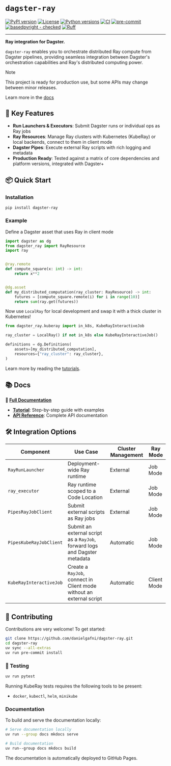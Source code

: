# `dagster-ray`

[![PyPI version](https://img.shields.io/pypi/v/dagster-ray.svg)](https://pypi.python.org/pypi/dagster-ray)
[![License](https://img.shields.io/pypi/l/dagster-ray.svg)](https://pypi.python.org/pypi/dagster-ray)
[![Python versions](https://img.shields.io/pypi/pyversions/dagster-ray.svg)](https://pypi.python.org/pypi/dagster-ray)
[![CI](https://github.com/danielgafni/dagster-ray/actions/workflows/CI.yml/badge.svg)](https://github.com/danielgafni/dagster-ray/actions/workflows/CI.yml)
[![pre-commit](https://img.shields.io/badge/pre--commit-enabled-brightgreen?logo=pre-commit&logoColor=white)](https://github.com/pre-commit/pre-commit)
[![basedpyright - checked](https://img.shields.io/badge/basedpyright-checked-42b983)](https://docs.basedpyright.com)
[![Ruff](https://img.shields.io/endpoint?url=https://raw.githubusercontent.com/astral-sh/ruff/main/assets/badge/v2.json)](https://github.com/astral-sh/ruff)

---

**Ray integration for Dagster.**

`dagster-ray` enables you to orchestrate distributed Ray compute from Dagster pipelines, providing seamless integration between Dagster's orchestration capabilities and Ray's distributed computing power.

> [!NOTE]
> This project is ready for production use, but some APIs may change between minor releases.

Learn more in the [docs](https://danielgafni.github.io/dagster-ray)

## 🚀 Key Features

- **Run Launchers & Executors**: Submit Dagster runs or individual ops as Ray jobs
- **Ray Resources**: Manage Ray clusters with Kubernetes (KubeRay) or local backends, connect to them in client mode
- **Dagster Pipes**: Execute external Ray scripts with rich logging and metadata
- **Production Ready**: Tested against a matrix of core dependencies and platform versions, integrated with Dagster+

## 📦 Quick Start

### Installation

```shell
pip install dagster-ray
```

### Example

Define a Dagster asset that uses Ray in client mode
```python
import dagster as dg
from dagster_ray import RayResource
import ray


@ray.remote
def compute_square(x: int) -> int:
    return x**2


@dg.asset
def my_distributed_computation(ray_cluster: RayResource) -> int:
    futures = [compute_square.remote(i) for i in range(10)]
    return sum(ray.get(futures))
```

Now use `LocalRay` for local development and swap it with a thick cluster in Kubernetes!

```python
from dagster_ray.kuberay import in_k8s, KubeRayInteractiveJob

ray_cluster = LocalRay() if not in_k8s else KubeRayInteractiveJob()

definitions = dg.Definitions(
    assets=[my_distributed_computation],
    resources={"ray_cluster": ray_cluster},
)
```

Learn more by reading the [tutorials](https://danielgafni.github.io/dagster-ray/tutorial).

## 📚 Docs

**📖 [Full Documentation](https://danielgafni.github.io/dagster-ray)**

- **[Tutorial](https://danielgafni.github.io/dagster-ray/tutorial/)**: Step-by-step guide with examples
- **[API Reference](https://danielgafni.github.io/dagster-ray/api/)**: Complete API documentation

## 🛠️ Integration Options

| Component | Use Case | Cluster Management | Ray Mode |
|-----------|----------|-------------------|------|
| `RayRunLauncher` | Deployment-wide Ray runtime | External | Job Mode |
| `ray_executor` | Ray runtime scoped to a Code Location | External | Job Mode |
| `PipesRayJobClient` | Submit external scripts as Ray jobs | External | Job Mode |
| `PipesKubeRayJobClient` | Submit an external script as a `RayJob`, forward logs and Dagster metadata | Automatic | Job Mode |
| `KubeRayInteractiveJob` | Create a `RayJob`, connect in Client mode without an external script  | Automatic | Client Mode |

## 🤝 Contributing

Contributions are very welcome! To get started:

```bash
git clone https://github.com/danielgafni/dagster-ray.git
cd dagster-ray
uv sync --all-extras
uv run pre-commit install
```

### 🧪 Testing

```bash
uv run pytest
```

Running KubeRay tests requires the following tools to be present:
- `docker`, `kubectl`, `helm`, `minikube`

### Documentation

To build and serve the documentation locally:

```bash
# Serve documentation locally
uv run --group docs mkdocs serve

# Build documentation
uv run--group docs mkdocs build
```

The documentation is automatically deployed to GitHub Pages.
